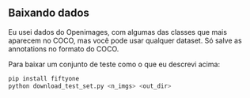 ## Baixando dados

Eu usei dados do Openimages, com algumas das classes que mais aparecem no COCO, mas você pode usar qualquer dataset. Só salve as annotations no formato do COCO.

Para baixar um conjunto de teste como o que eu descrevi acima:
```bash
pip install fiftyone
python download_test_set.py <n_imgs> <out_dir>
```